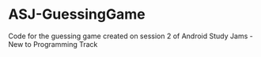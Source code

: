 # ASJ-GuessingGame
Code for the guessing game created on session 2 of Android Study Jams - New to Programming Track
